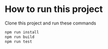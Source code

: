 # How to run this project

Clone this project and run these commands

```javascript
npm run install
npm run build
npm run test
```
